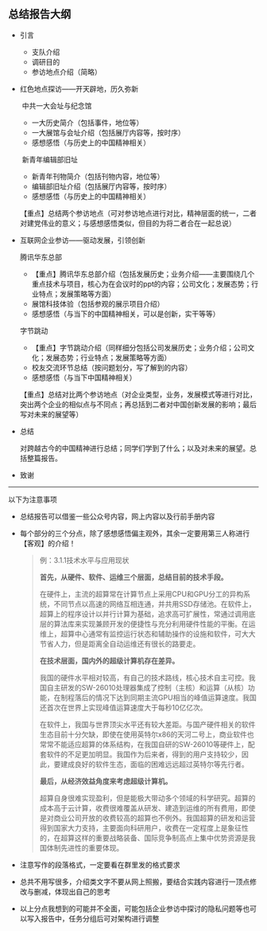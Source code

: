 ## 总结报告大纲

* 引言
  * 支队介绍
  * 调研目的
  * 参访地点介绍（简略）

* 红色地点探访——开天辟地，历久弥新

  ​	中共一大会址与纪念馆

  * 一大历史简介（包括事件，地位等）
  * 一大展馆与会址介绍（包括展厅内容等，按时序）
  * 感想感悟（与历史上的中国精神相关）

  ​	新青年编辑部旧址

  * 新青年刊物简介（包括刊物内容，地位等）
  * 编辑部旧址介绍（包括展厅内容等，按时序）
  * 感想感悟（与历史上的中国精神相关）

  【重点】总结两个参访地点（可对参访地点进行对比，精神层面的统一，二者对建党伟业的意义；与感想感悟类似，但目的为将二者合在一起总说）

* 互联网企业参访——驱动发展，引领创新

  腾讯华东总部

  * 【重点】腾讯华东总部介绍（包括发展历史；业务介绍——主要围绕几个重点技术与项目，核心为在会议时的ppt的内容；公司文化；发展态势；行业特点；发展策略等方面）
  * 展馆科技体验（包括参观的展示项目介绍）
  * 感想感悟（与当下的中国精神相关，可以是创新，实干等等）

  字节跳动

  * 【重点】字节跳动介绍（同样细分包括公司发展历史；业务介绍；公司文化；发展态势；行业特点；发展策略等方面）
  * 校友交流环节总结（按问题划分，写了解到的内容）
  * 感想感悟（与当下中国精神相关）

  【重点】总结对比两个参访地点（对企业类型，业务，发展模式等进行对比，突出两个企业的相似点与不同点；再总括到二者对中国创新发展的影响；最后写对未来的展望等）

* 总结

  对跨越古今的中国精神进行总结；同学们学到了什么；以及对未来的展望。总括整篇报告。

* 致谢

---

以下为注意事项

* 总结报告可以借鉴一些公众号内容，网上内容以及行前手册内容

* 每个部分的三个分点，除了感想感悟偏主观外，其余一定要用第三人称进行【客观】的介绍！

  > 例：3.1.1技术水平与应用现状
  >
  > **首先，从硬件、软件、运维三个层面，总结目前的技术手段。**
  >
  > 在硬件上，主流的超算常在计算节点上采用CPU和GPU分工的异构系统，不同节点以高速的网络互相连通，并共用SSD存储池。在软件上，超算上的程序设计以并行计算为基础，追求高可扩展性，常通过调用底层的算法库来实现兼顾开发的便捷性与充分利用硬件性能的平衡。在运维上，超算中心通常有监控运行状态和辅助操作的设施和软件，可大大节省人力，但是距离全自动运维还有很长的路要走。
  >
  > **在技术层面，国内外的超级计算机存在差异。**
  >
  > 我国的硬件水平相对较高，有自己的技术路线，核心技术自主可控。我国自主研发的SW-26010处理器集成了控制（主核）和运算（从核）功能，在制程落后的情况下达到同期主流GPU相当的峰值运算速度。我国还首次在世界上实现峰值运算速度大于每秒10亿亿次。
  >
  > 在软件上，我国与世界顶尖水平还有较大差距。与国产硬件相关的软件生态目前十分欠缺，即使在使用英特尔x86的天河二号上，商业软件也常常不能适应超算的体系结构，在我国自研的SW-26010等硬件上，配套软件的不足更加明显。我国作为后来者，得到的用户支持较少，因此，要建成良好的软件生态，面临的困难远远超过英特尔等先行者。
  >
  > **最后，从经济效益角度来考虑超级计算机。**
  >
  > 超算自身很难实现盈利，但是能极大带动多个领域的科学研究。超算的成本高于云计算，收费很难覆盖从研发、建造到运维的所有费用，即使是对商业公司开放的收费较高的超算也不例外。我国超算的研发和运营得到国家大力支持，主要面向科研用户，收费在一定程度上是象征性的，在超算这样的重要战略装备、国际竞争制高点上集中优势资源是我国体制先进性的重要体现。

* 注意写作的段落格式，一定要看在群里发的格式要求

* 总共不用写很多，介绍类文字不要从网上照搬，要结合实践内容进行一顶点修改与删减，体现出自己的思考

* 以上分点我想到的可能并不全面，可能包括企业参访中探讨的隐私问题等也可以写入报告中，任务分组后可对架构进行调整

  